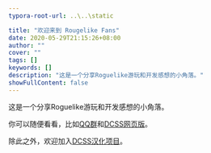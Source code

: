```yaml
---
typora-root-url: ..\..\static

title: "欢迎来到 Rougelike Fans"
date: 2020-05-29T21:15:26+08:00
author: ""
cover: ""
tags: []
keywords: []
description: "这是一个分享Roguelike游玩和开发感想的小角落。"
showFullContent: false
---
```


这是一个分享Roguelike游玩和开发感想的小角落。

你可以随便看看，比如[QQ群](/posts/qq)和[DCSS网页版](http://crawl.roguelike.fans)。

除此之外，欢迎加入[DCSS汉化项目](https://paratranz.cn/projects/808)。